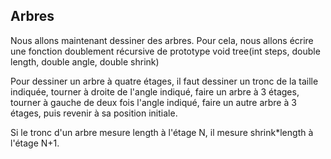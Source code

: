 ## Arbres ##
Nous allons maintenant dessiner des arbres. Pour cela, nous allons écrire
une fonction doublement récursive de prototype     void tree(int steps, double length, double angle, double shrink)

Pour dessiner un arbre à quatre étages, il faut dessiner un tronc de la
taille indiquée, tourner à droite de l'angle indiqué, faire un arbre à 3
étages, tourner à gauche de deux fois l'angle indiqué, faire un autre arbre
à 3 étages, puis revenir à sa position initiale.

Si le tronc d'un arbre mesure length à l'étage N, il mesure shrink*length à
l'étage N+1.

